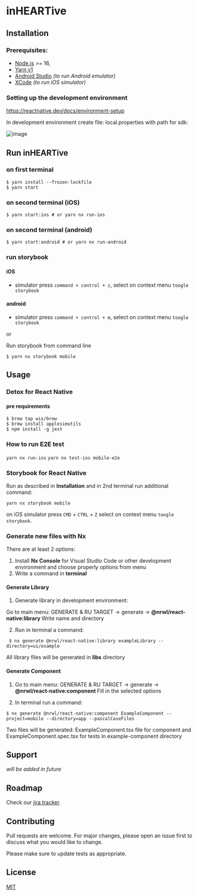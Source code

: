 # inHEARTive

## Installation

### Prerequisites:

- [Node.js](https://nodejs.org/) >= 16,
- [Yarn v1](https://classic.yarnpkg.com/)
- [Android Studio](https://developer.android.com/studio) _(to run Android
  emulator)_
- [XCode](https://developer.apple.com/xcode/) _(to run iOS simulator)_

### Setting up the development environment

https://reactnative.dev/docs/environment-setup

In development environment create file: local.properties with path for sdk:

![image](https://user-images.githubusercontent.com/101329582/196930246-106e6a46-4eb3-46e1-8ff4-13e06ec9fbf0.png)

## Run inHEARTive

### on first terminal

```shell
$ yarn install --frozen-lockfile
$ yarn start
```
### on second terminal  (iOS)

```shell
$ yarn start:ios # or yarn nx run-ios
```

### on second terminal  (android)

```shell
$ yarn start:android # or yarn nx run-android
```

### run storybook

#### iOS
- simulator press `command + control + z`, select on context menu
`toogle storybook`

#### android
- simulator press `command + control + m`, select on context menu
`toogle storybook`

or 

Run storybook from command line

```shell
$ yarn nx storybook mobile
```

## Usage

### Detox for React Native

#### pre requirements

```
$ brew tap wix/brew
$ brew install applesimutils
$ npm install -g jest
```

### How to run E2E test

`yarn nx run-ios` `yarn nx test-ios mobile-e2e`

### Storybook for React Native

Run as described in **Installation** and in 2nd terminal run additional command:

```shell
yarn nx storybook mobile
```

on iOS simulator press `CMD` + `CTRL` + `Z` select on context menu
`toogle storybook`.

### Generate new files with Nx

There are at least 2 options: 
1. Install <b>Nx Console</b> for Visual Studio Code or other development environment and choose properly options from menu
2. Write a command in <b>terminal</b>

#### Generate Library

1. Generate library in development environment:

Go to main menu: GENERATE & RU TARGET -> generate -> <b> @nrwl/react-native:library </b>
Write name and directory

2. Run in terminal a command:

```shell
 $ nx generate @nrwl/react-native:library exampleLibrary --directory=ui/example
```
All library files will be generated in <b>libs</b> directory

#### Generate Component

1. Go to main menu: GENERATE & RU TARGET -> generate -> <b> @nrwl/react-native:component </b>
Fill in the selected options

2. In terminal run a command:

```shell
$ nx generate @nrwl/react-native:component ExampleComponent --project=mobile --directory=app --pascalCaseFiles
```
Two files will be generated: ExampleComponent.tsx file for component and ExampleComponent.spec.tsx for  tests in example-component directory 

## Support

_will be added in future_

## Roadmap

Check our
[jira tracker](https://tracker.intive.com/jira/projects/INHEART/summary).

## Contributing

Pull requests are welcome. For major changes, please open an issue first to
discuss what you would like to change.

Please make sure to update tests as appropriate.

## License

[MIT](https://choosealicense.com/licenses/mit/)
